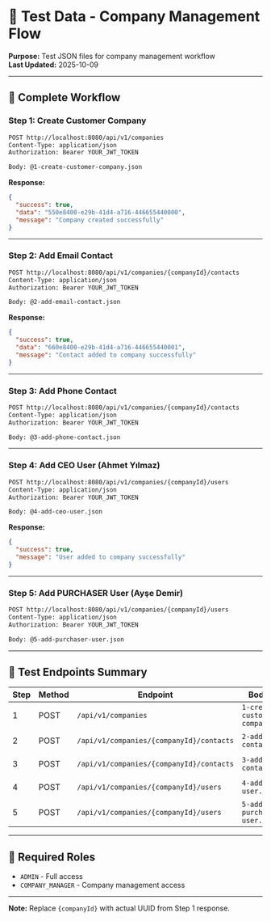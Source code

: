 # 🧪 Test Data - Company Management Flow

**Purpose:** Test JSON files for company management workflow  
**Last Updated:** 2025-10-09

---

## 📝 Complete Workflow

### Step 1: Create Customer Company

```bash
POST http://localhost:8080/api/v1/companies
Content-Type: application/json
Authorization: Bearer YOUR_JWT_TOKEN

Body: @1-create-customer-company.json
```

**Response:**

```json
{
  "success": true,
  "data": "550e8400-e29b-41d4-a716-446655440000",
  "message": "Company created successfully"
}
```

---

### Step 2: Add Email Contact

```bash
POST http://localhost:8080/api/v1/companies/{companyId}/contacts
Content-Type: application/json
Authorization: Bearer YOUR_JWT_TOKEN

Body: @2-add-email-contact.json
```

**Response:**

```json
{
  "success": true,
  "data": "660e8400-e29b-41d4-a716-446655440001",
  "message": "Contact added to company successfully"
}
```

---

### Step 3: Add Phone Contact

```bash
POST http://localhost:8080/api/v1/companies/{companyId}/contacts
Content-Type: application/json
Authorization: Bearer YOUR_JWT_TOKEN

Body: @3-add-phone-contact.json
```

---

### Step 4: Add CEO User (Ahmet Yılmaz)

```bash
POST http://localhost:8080/api/v1/companies/{companyId}/users
Content-Type: application/json
Authorization: Bearer YOUR_JWT_TOKEN

Body: @4-add-ceo-user.json
```

**Response:**

```json
{
  "success": true,
  "message": "User added to company successfully"
}
```

---

### Step 5: Add PURCHASER User (Ayşe Demir)

```bash
POST http://localhost:8080/api/v1/companies/{companyId}/users
Content-Type: application/json
Authorization: Bearer YOUR_JWT_TOKEN

Body: @5-add-purchaser-user.json
```

---

## 🎯 Test Endpoints Summary

| Step | Method | Endpoint                                 | Body File                        | Auth Required            |
| ---- | ------ | ---------------------------------------- | -------------------------------- | ------------------------ |
| 1    | POST   | `/api/v1/companies`                      | `1-create-customer-company.json` | ✅ ADMIN/COMPANY_MANAGER |
| 2    | POST   | `/api/v1/companies/{companyId}/contacts` | `2-add-email-contact.json`       | ✅ ADMIN/COMPANY_MANAGER |
| 3    | POST   | `/api/v1/companies/{companyId}/contacts` | `3-add-phone-contact.json`       | ✅ ADMIN/COMPANY_MANAGER |
| 4    | POST   | `/api/v1/companies/{companyId}/users`    | `4-add-ceo-user.json`            | ✅ ADMIN/COMPANY_MANAGER |
| 5    | POST   | `/api/v1/companies/{companyId}/users`    | `5-add-purchaser-user.json`      | ✅ ADMIN/COMPANY_MANAGER |

---

## 🔑 Required Roles

- `ADMIN` - Full access
- `COMPANY_MANAGER` - Company management access

---

**Note:** Replace `{companyId}` with actual UUID from Step 1 response.

